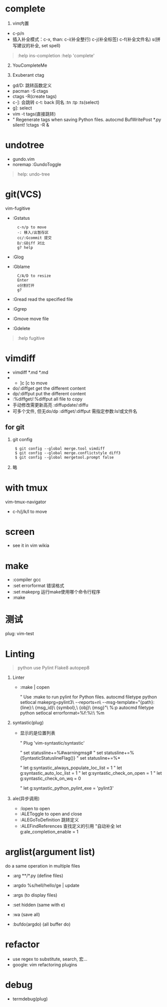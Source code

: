# complete

1. vim内置
- c-p/n
- 插入补全模式：c-x, than: c-i(补全整行) c-j(补全标签) c-f(补全文件名) s(拼写建议的补全, set spell)
> :help ins-completion :help 'complete'

2. YouCompleteMe

3. Exuberant ctag
- gd/D: 跳转函数定义
- pacman -S ctags
- ctags -R(create tags)
- c-]: 会跳转 c-t: back 同名 :tn :tp :ts(select)
- g]: select
- vim -t tags(直接跳转)
- " Regenerate tags when saving Python files.  autocmd BufWritePost \*.py silent! !ctags -R &

# undotree
- gundo.vim
- noremap <f5> :GundoToggle<cr>
> help: undo-tree

# git(VCS)
vim-fugitive
- :Gstatus
        
        c-n/p to move
        -: 移入/出暂存区
        cc/:Gcommit 提交
        D/:GDiff 对比
        g? help
- :Glog
- :Gblame

        C/A/D to resize
        Enter
        o分割打开
        g?

- :Gread read the specified file
- :Ggrep 
- :Gmove move file
- :Gdelete
> :help fugitive

# vimdiff
- vimdiff \*.md \*.md 
- - ]c [c to move
- do/:diffget get the different content
- dp/:diffput put the different content
- :%diffget/:%diffput all file to copy
- 手动修改需更新高亮 :diffupdate/:diffu
- 可多个文件, 但无do/dp :diffget/:diffput 需指定参数:ls!或文件名

## for git

1. git config
        
        $ git config --global merge.tool vimdiff
        $ git config --global merge.conflictstyle diff3
        $ git config --global mergetool.prompt false

2. 略

# with tmux
vim-tmux-navigator
- c-h/j/k/l to move


# screen

- see it in vim wikia

# make

- :compiler gcc
- :set errorformat 错误格式
- :set makeprg 运行make使用哪个命令行程序
- :make

# 测试
plug: vim-test

# Linting

> python use Pylint Flake8 autopep8

1. Linter
    - :make | copen

        " Use :make to run pylint for Python files.
        autocmd filetype python setlocal makeprg=pylint3\ --reports=n\ --msg-template=\"{path}:{line}:\ {msg_id}\ {symbol},\ {obj}\ {msg}\"\ %:p
        autocmd filetype python setlocal errorformat=%f:%l:\ %m

2. syntastic(plug)
    - 显示的是位置列表
        
        " Plug 'vim-syntastic/syntastic'

        " set statusline+=%#warningmsg#
        " set statusline+=%{SyntasticStatuslineFlag()}
        " set statusline+=%*
        
        " let g:syntastic_always_populate_loc_list = 1
        " let g:syntastic_auto_loc_list = 1
        " let g:syntastic_check_on_open = 1
        " let g:syntastic_check_on_wq = 0
        
        " let g:syntastic_python_pylint_exe = 'pylint3'

3. ale(异步调用)
    - :lopen to open
    - :ALEToggle to open and close
    - :ALEGoToDefinition 跳转定义
    - :ALEFindReferences 查找定义的引用
    "自动补全
    let g:ale_completion_enable = 1

# arglist(argument list) 

do a same operation in multiple files

- :arg \*\*/\*.py (define files)
- :argdo %s/hell/hello/ge | update
- :args (to display files)

- :set hidden (same with e)
- :wa (save all)

- :bufdo(argdo) (all buffer do)

# refactor

- use regex to substitute, search, 宏...
- google: vim refactoring plugins

# debug

- termdebug(plug)

